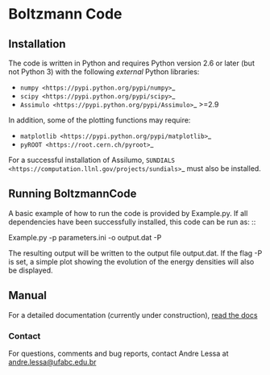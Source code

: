 # Boltzmann Code #

## Installation ##

The code is written in Python and requires Python version 2.6 or later (but not Python 3)
with the following *external* Python libraries:

 * `numpy <https://pypi.python.org/pypi/numpy>`_
 * `scipy <https://pypi.python.org/pypi/scipy>`_
 * `Assimulo <https://pypi.python.org/pypi/Assimulo>`_ >=2.9

In addition, some of the plotting functions may require:

 * `matplotlib <https://pypi.python.org/pypi/matplotlib>`_
 * `pyROOT <https://root.cern.ch/pyroot>`_

For a successful installation of Assilumo, `SUNDIALS <https://computation.llnl.gov/projects/sundials>`_ must also be installed.


## Running BoltzmannCode ##

A basic example of how to run the code is provided
by Example.py. If all dependencies have been
successfully installed, this code can be run as: ::

   Example.py -p parameters.ini -o output.dat -P

The resulting output will be written to the output file output.dat.
If the flag -P is set, a simple plot showing the evolution of the energy
densities will also be displayed.

## Manual ##

For a detailed documentation (currently under construction), [read the docs](http://boltzmanncode.readthedocs.io)

### Contact ###

For questions, comments and bug reports, contact Andre Lessa at andre.lessa@ufabc.edu.br

